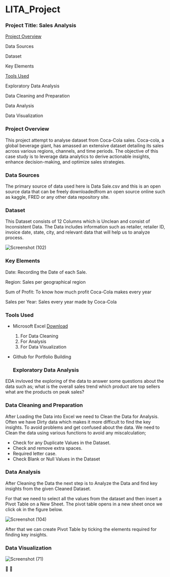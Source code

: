 # LITA_Project
### Project Title: Sales Analysis

[Project Overview](#project.overview)

Data Sources

Dataset

Key Elements

[Tools Used](#tools.used)

Exploratory Data Analysis

Data Cleaning and Preparation

Data Analysis

Data Visualization

### Project Overview
This project attempt to analyse dataset from Coca-Cola sales. Coca-cola, a global beverage giant, has amassed an extensive dataset detailing its sales across various regions, channels, and time periods. The objective of this case study is to leverage data analytics to derive actionable insights, enhance decision-making, and optimize sales strategies.

### Data Sources
The primary source of data used here is Data Sale.csv and this is an open source data that can be freely downloadedfrom an open source online such as kaggle, FRED or any other data repository site. 

### Dataset
This Dataset consists of 12 Columns which is Unclean and consist of Inconsistent Data. The Data includes information such as retailer, retailer ID, invoice date, state, city, and relevant data that will help us to analyze process.

![Screenshot (102)](https://github.com/user-attachments/assets/05767756-c97a-48a0-99cf-b8cdb62ac23c)

### Key Elements

Date: Recording the Date of each Sale.

Region: Sales per geographical region

Sum of Profit: To know how much profit Coca-Cola makes every year

Sales per Year: Sales every year made by Coca-Cola

### Tools Used
- Microsoft Excel [Download](http://www.microsoft.com)
  1. For Data Cleaning
  2. For Analysis
  3. For Data Visualization
- Github for Portfolio Building

  ### Exploratory Data Analysis
EDA invloved the exploring of the data to answer some questions about the data such as;
what is the overall sales trend
which product are top sellers 
what are the products on peak sales?

  ### Data Cleaning and Preparation
After Loading the Data into Excel we need to Clean the Data for Analysis. Often we have Dirty data which makes it more difficult to find the key insights. To avoid problems and get confused about the data. We need to Clean the data using various functions to avoid any miscalculation;
- Check for any Duplicate Values in the Dataset.
- Check and remove extra spaces.
- Required letter case.
- Check Blank or Null Values in the Dataset

### Data Analysis

  After Cleaning the Data the next step is to Analyze the Data and find key insights from the given Cleaned Dataset.

For that we need to select all the values from the dataset and then insert a Pivot Table on a New Sheet. The pivot table opens in a new sheet once we click ok in the figure below.

![Screenshot (104)](https://github.com/user-attachments/assets/90f299e9-3d0f-49b1-9c6b-be9fa96f879b)

After that we can create Pivot Table by ticking the elements required for finding key insights.




  ### Data Visualization
 
![Screenshot (71)](https://github.com/user-attachments/assets/b87875db-1188-4fc3-8c9f-5bdcc9ac313b)

🥇
🧮

